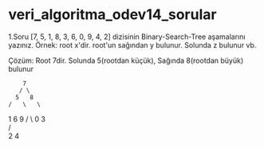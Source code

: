 # veri_algoritma_odev14_sorular

1.Soru
[7, 5, 1, 8, 3, 6, 0, 9, 4, 2] dizisinin Binary-Search-Tree aşamalarını yazınız.
Örnek: root x'dir. root'un sağından y bulunur. Solunda z bulunur vb.

Çözüm:
Root 7dir. Solunda 5(rootdan küçük), Sağında 8(rootdan büyük) bulunur

        7
       / \
      5   8 
    /   \   \ 
   1     6   9 
  /  \ 
 0    3        
    /  \
   2     4
